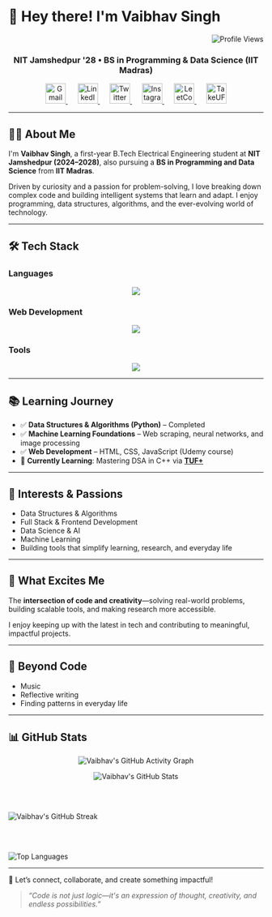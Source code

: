 # 👋 Hey there! I'm Vaibhav Singh

<p align="right">
  <img src="https://komarev.com/ghpvc/?username=singhvaibhav-ai&color=blue" alt="Profile Views" />
</p>

### <p align="center">NIT Jamshedpur '28 • BS in Programming & Data Science (IIT Madras)</p>

<p align="center">
  <a href="mailto:vaibhavsingh220406@gmail.com">
    <img src="https://cdn-icons-png.flaticon.com/512/732/732200.png" alt="Gmail" width="40" />
  </a>
  &nbsp;&nbsp;&nbsp;&nbsp;
  <a href="https://www.linkedin.com/in/vaibhav-singh-553a49318/">
    <img src="https://encrypted-tbn0.gstatic.com/images?q=tbn:ANd9GcRokEYt0yyh6uNDKL8uksVLlhZ35laKNQgZ9g&s" alt="LinkedIn" width="40" />
  </a>
  &nbsp;&nbsp;&nbsp;&nbsp;
  <a href="https://twitter.com/singh_vaibhavv">
    <img src="https://store-images.s-microsoft.com/image/apps.26737.9007199266244427.c75d2ced-a383-40dc-babd-1ad2ceb13c86.ed1d047e-03d9-4cd8-a342-c4ade1e58951" alt="Twitter" width="40" />
  </a>
  &nbsp;&nbsp;&nbsp;&nbsp;
  <a href="https://www.instagram.com/singh_vaibhav/">
    <img src="https://cdn-icons-png.flaticon.com/512/2111/2111463.png" alt="Instagram" width="40" />
  </a>
  &nbsp;&nbsp;&nbsp;&nbsp;
  <a href="https://leetcode.com/u/singh_vaibhav-ai/">
    <img src="https://upload.wikimedia.org/wikipedia/commons/1/19/LeetCode_logo_black.png" alt="LeetCode" width="40" />
  </a>
  &nbsp;&nbsp;&nbsp;&nbsp;
  <a href="https://takeuforward.org/plus/profile/singh_vaibhav_07">
    <img src="https://takeuforward.org/static/media/TufDarkCircleLogo.876d63ea7e9c6b8336e9.png" alt="TakeUForward" width="40" />
  </a>
</p>

---

## 👨‍💻 About Me

I'm **Vaibhav Singh**, a first-year B.Tech Electrical Engineering student at **NIT Jamshedpur (2024–2028)**, also pursuing a **BS in Programming and Data Science** from **IIT Madras**.

Driven by curiosity and a passion for problem-solving, I love breaking down complex code and building intelligent systems that learn and adapt. I enjoy programming, data structures, algorithms, and the ever-evolving world of technology.

---

## 🛠️ Tech Stack

### Languages
<p align="center">
  <img src="https://skillicons.dev/icons?i=c,cpp,python,java,mysql" />
</p>

### Web Development
<p align="center">
  <img src="https://skillicons.dev/icons?i=html,css,js,react,nodejs,mongodb" />
</p>

### Tools
<p align="center">
  <img src="https://skillicons.dev/icons?i=git,github,vscode" />
</p>

---

## 📚 Learning Journey

- ✅ **Data Structures & Algorithms (Python)** – Completed  
- ✅ **Machine Learning Foundations** – Web scraping, neural networks, and image processing  
- ✅ **Web Development** – HTML, CSS, JavaScript (Udemy course)  
- 🚀 **Currently Learning**: Mastering DSA in C++ via **[TUF+](https://takeuforward.org/plus/profile/singh_vaibhav_07)**

---

## 🚀 Interests & Passions

- Data Structures & Algorithms  
- Full Stack & Frontend Development  
- Data Science & AI  
- Machine Learning  
- Building tools that simplify learning, research, and everyday life  

---

## 🌱 What Excites Me

The **intersection of code and creativity**—solving real-world problems, building scalable tools, and making research more accessible.

I enjoy keeping up with the latest in tech and contributing to meaningful, impactful projects.

---

## 🎵 Beyond Code

- Music  
- Reflective writing  
- Finding patterns in everyday life  

---

## 📊 GitHub Stats

<p align="center">
  <!-- Contribution Graph -->
  <img src="https://github-readme-activity-graph.vercel.app/graph?username=singhvaibhav-ai&theme=react-dark&color=00ffff&line=ff2d75&point=ffffff&hide_border=true" alt="Vaibhav's GitHub Activity Graph" />
</p>

<p align="center">
  <!-- Stats Card -->
  <img src="https://github-readme-stats.vercel.app/api?username=singhvaibhav-ai&show_icons=true&theme=radical&title_color=ff2d75&icon_color=00ffff&text_color=ffffff&bg_color=0d1117" alt="Vaibhav's GitHub Stats" />
  
  <br /><br />

  <!-- Streak Stats -->
  <img src="https://github-readme-streak-stats.herokuapp.com/?user=singhvaibhav-ai&theme=radical&date_format=M%20j%5B%2C%20Y%5D&stroke=00ffff&ring=ff2d75&currStreakLabel=00ffff" alt="Vaibhav's GitHub Streak" />
  
  <br /><br />

  <!-- Top Languages -->
  <img src="https://github-readme-stats.vercel.app/api/top-langs/?username=singhvaibhav-ai&layout=compact&theme=radical&bg_color=0d1117&title_color=ff2d75&text_color=ffffff" alt="Top Languages" />
</p>

---

🤝 Let’s connect, collaborate, and create something impactful!

> *“Code is not just logic—it's an expression of thought, creativity, and endless possibilities.”*
